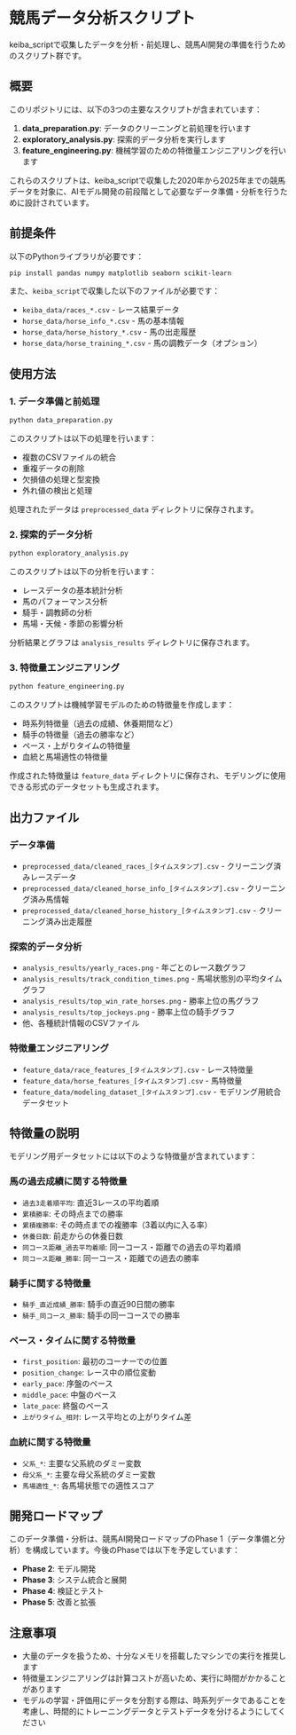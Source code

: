 # 競馬データ分析スクリプト

keiba_scriptで収集したデータを分析・前処理し、競馬AI開発の準備を行うためのスクリプト群です。

## 概要

このリポジトリには、以下の3つの主要なスクリプトが含まれています：

1. **data_preparation.py**: データのクリーニングと前処理を行います
2. **exploratory_analysis.py**: 探索的データ分析を実行します
3. **feature_engineering.py**: 機械学習のための特徴量エンジニアリングを行います

これらのスクリプトは、keiba_scriptで収集した2020年から2025年までの競馬データを対象に、AIモデル開発の前段階として必要なデータ準備・分析を行うために設計されています。

## 前提条件

以下のPythonライブラリが必要です：

```bash
pip install pandas numpy matplotlib seaborn scikit-learn
```

また、`keiba_script`で収集した以下のファイルが必要です：

- `keiba_data/races_*.csv` - レース結果データ
- `horse_data/horse_info_*.csv` - 馬の基本情報
- `horse_data/horse_history_*.csv` - 馬の出走履歴
- `horse_data/horse_training_*.csv` - 馬の調教データ（オプション）

## 使用方法

### 1. データ準備と前処理

```bash
python data_preparation.py
```

このスクリプトは以下の処理を行います：

- 複数のCSVファイルの統合
- 重複データの削除
- 欠損値の処理と型変換
- 外れ値の検出と処理

処理されたデータは `preprocessed_data` ディレクトリに保存されます。

### 2. 探索的データ分析

```bash
python exploratory_analysis.py
```

このスクリプトは以下の分析を行います：

- レースデータの基本統計分析
- 馬のパフォーマンス分析
- 騎手・調教師の分析
- 馬場・天候・季節の影響分析

分析結果とグラフは `analysis_results` ディレクトリに保存されます。

### 3. 特徴量エンジニアリング

```bash
python feature_engineering.py
```

このスクリプトは機械学習モデルのための特徴量を作成します：

- 時系列特徴量（過去の成績、休養期間など）
- 騎手の特徴量（過去の勝率など）
- ペース・上がりタイムの特徴量
- 血統と馬場適性の特徴量

作成された特徴量は `feature_data` ディレクトリに保存され、モデリングに使用できる形式のデータセットも生成されます。

## 出力ファイル

### データ準備

- `preprocessed_data/cleaned_races_[タイムスタンプ].csv` - クリーニング済みレースデータ
- `preprocessed_data/cleaned_horse_info_[タイムスタンプ].csv` - クリーニング済み馬情報
- `preprocessed_data/cleaned_horse_history_[タイムスタンプ].csv` - クリーニング済み出走履歴

### 探索的データ分析

- `analysis_results/yearly_races.png` - 年ごとのレース数グラフ
- `analysis_results/track_condition_times.png` - 馬場状態別の平均タイムグラフ
- `analysis_results/top_win_rate_horses.png` - 勝率上位の馬グラフ
- `analysis_results/top_jockeys.png` - 勝率上位の騎手グラフ
- 他、各種統計情報のCSVファイル

### 特徴量エンジニアリング

- `feature_data/race_features_[タイムスタンプ].csv` - レース特徴量
- `feature_data/horse_features_[タイムスタンプ].csv` - 馬特徴量
- `feature_data/modeling_dataset_[タイムスタンプ].csv` - モデリング用統合データセット

## 特徴量の説明

モデリング用データセットには以下のような特徴量が含まれています：

### 馬の過去成績に関する特徴量

- `過去3走着順平均`: 直近3レースの平均着順
- `累積勝率`: その時点までの勝率
- `累積複勝率`: その時点までの複勝率（3着以内に入る率）
- `休養日数`: 前走からの休養日数
- `同コース距離_過去平均着順`: 同一コース・距離での過去の平均着順
- `同コース距離_勝率`: 同一コース・距離での過去の勝率

### 騎手に関する特徴量

- `騎手_直近成績_勝率`: 騎手の直近90日間の勝率
- `騎手_同コース_勝率`: 騎手の同一コースでの勝率

### ペース・タイムに関する特徴量

- `first_position`: 最初のコーナーでの位置
- `position_change`: レース中の順位変動
- `early_pace`: 序盤のペース
- `middle_pace`: 中盤のペース
- `late_pace`: 終盤のペース
- `上がりタイム_相対`: レース平均との上がりタイム差

### 血統に関する特徴量

- `父系_*`: 主要な父系統のダミー変数
- `母父系_*`: 主要な母父系統のダミー変数
- `馬場適性_*`: 各馬場状態での適性スコア

## 開発ロードマップ

このデータ準備・分析は、競馬AI開発ロードマップのPhase 1（データ準備と分析）を構成しています。今後のPhaseでは以下を予定しています：

- **Phase 2**: モデル開発
- **Phase 3**: システム統合と展開
- **Phase 4**: 検証とテスト
- **Phase 5**: 改善と拡張

## 注意事項

- 大量のデータを扱うため、十分なメモリを搭載したマシンでの実行を推奨します
- 特徴量エンジニアリングは計算コストが高いため、実行に時間がかかることがあります
- モデルの学習・評価用にデータを分割する際は、時系列データであることを考慮し、時間的にトレーニングデータとテストデータを分けるようにしてください
